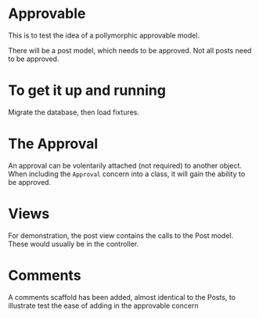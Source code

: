 # Approvable
This is to test the idea of a pollymorphic approvable model.

There will be a post model, which needs to be approved. Not all posts need to be approved.

# To get it up and running
Migrate the database, then load fixtures.

# The Approval
An approval can be volentarily attached (not required) to another object. When including the `Approval` concern into a class, it will gain the ability to be approved.

# Views
For demonstration, the post view contains the calls to the Post model. These would usually be in the controller.

# Comments
A comments scaffold has been added, almost identical to the Posts, to illustrate test the ease of adding in the approvable concern